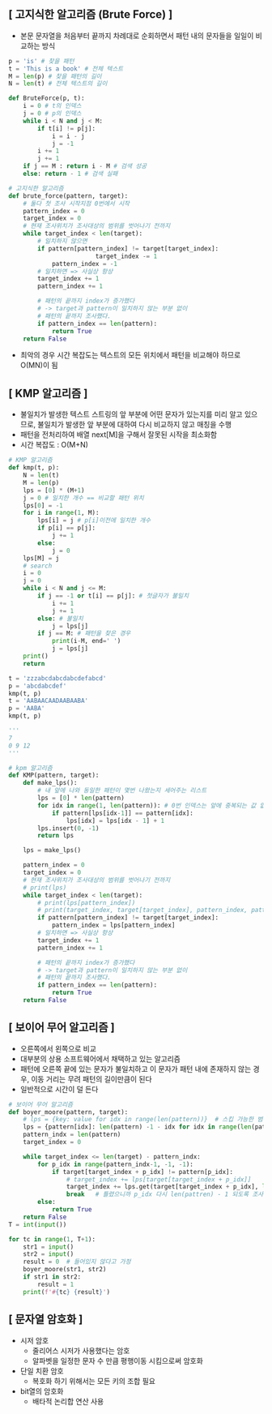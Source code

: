 ## [ 고지식한 알고리즘 (Brute Force) ]

- 본문 문자열을 처음부터 끝까지 차례대로 순회하면서 패턴 내의 문자들을 일일이 비교하는 방식

```python
p = 'is' # 찾을 패턴
t = 'This is a book' # 전체 텍스트
M = len(p) # 찾을 패턴의 길이
N = len(t) # 전체 텍스트의 길이

def BruteForce(p, t):
	i = 0 # t의 인덱스
	j = 0 # p의 인덱스
	while i < N and j < M:
		if t[i] != p[j]:
			i = i - j
			j = -1
		i += 1
		j += 1
	if j == M : return i - M # 검색 성공
	else: return - 1 # 검색 실패
```

```python
# 고지식한 알고리즘 
def brute_force(pattern, target):
    # 둘다 첫 조사 시작지점 0번에서 시작
    pattern_index = 0
    target_index = 0
    # 현재 조사위치가 조사대상의 범위를 벗어나기 전까지
    while target_index < len(target):
        # 일치하지 않으면
        if pattern[pattern_index] != target[target_index]:
						target_index -= 1
            pattern_index = -1
        # 일치하면 => 사실상 항상
        target_index += 1
        pattern_index += 1

        # 패턴의 끝까지 index가 증가했다
        # -> target과 pattern이 일치하지 않는 부분 없이
        # 패턴의 끝까지 조사했다.
        if pattern_index == len(pattern):
            return True
    return False
```

- 최악의 경우 시간 복잡도는 텍스트의 모든 위치에서 패턴을 비교해야 하므로 O(MN)이 됨

## [ KMP 알고리즘 ]

- 불일치가 발생한 텍스트 스트링의 앞 부분에 어떤 문자가 있는지를 미리 알고 있으므로, 불일치가 발생한 앞 부분에 대하여 다시 비교하지 않고 매칭을 수행
- 패턴을 전처리하여 배열 next[M]을 구해서 잘못된 시작을 최소화함
- 시간 복잡도 : O(M+N)

```python
# KMP 알고리즘
def kmp(t, p):
    N = len(t)
    M = len(p)
    lps = [0] * (M+1)
    j = 0 # 일치한 개수 == 비교할 패턴 위치
    lps[0] = -1
    for i in range(1, M):
        lps[i] = j # p[i]이전에 일치한 개수
        if p[i] == p[j]:
            j += 1
        else:
            j = 0
    lps[M] = j
    # search
    i = 0
    j = 0
    while i < N and j <= M:
        if j == -1 or t[i] == p[j]: # 첫글자가 불일치
            i += 1
            j += 1
        else: # 불일치
            j = lps[j]
        if j == M: # 패턴을 찾은 경우
            print(i-M, end=' ')
            j = lps[j]
    print()
    return

t = 'zzzabcdabcdabcdefabcd'
p = 'abcdabcdef'
kmp(t, p)
t = 'AABAACAADAABAABA'
p = 'AABA'
kmp(t, p)

'''
7
0 9 12
'''
```

```python
# kpm 알고리즘
def KMP(pattern, target):
    def make_lps():
        # 내 앞에 나와 동일한 패턴이 몇번 나왔는지 세어주는 리스트
        lps = [0] * len(pattern)
        for idx in range(1, len(pattern)): # 0번 인덱스는 앞에 중복되는 값 없음
            if pattern[lps[idx-1]] == pattern[idx]:
                lps[idx] = lps[idx - 1] + 1
        lps.insert(0, -1)
        return lps

    lps = make_lps()

    pattern_index = 0
    target_index = 0
    # 현재 조사위치가 조사대상의 범위를 벗어나기 전까지
    # print(lps)
    while target_index < len(target):
        # print(lps[pattern_index])
        # print(target_index, target[target_index], pattern_index, pattern[pattern_index])
        if pattern[pattern_index] != target[target_index]:
            pattern_index = lps[pattern_index]
        # 일치하면 => 사실상 항상
        target_index += 1
        pattern_index += 1

        # 패턴의 끝까지 index가 증가했다
        # -> target과 pattern이 일치하지 않는 부분 없이
        # 패턴의 끝까지 조사했다.
        if pattern_index == len(pattern):
            return True
    return False
```

## [ 보이어 무어 알고리즘 ]

- 오른쪽에서 왼쪽으로 비교
- 대부분의 상용 소프트웨어에서 채택하고 있는 알고리즘
- 패턴에 오른쪽 끝에 있는 문자가 불일치하고 이 문자가 패턴 내에 존재하지 않는 경우, 이동 거리는 무려 패턴의 길이만큼이 된다
- 일반적으로 시간이 덜 든다

```python
# 보이어 무어 알고리즘
def boyer_moore(pattern, target):
    # lps = {key: value for idx in range(len(pattern))}  # 스킵 가능한 범위 기록
    lps = {pattern[idx]: len(pattern) -1 - idx for idx in range(len(pattern))}    # 스킵 가능한 범위 기록
    pattern_indx = len(pattern)
    target_index = 0

    while target_index <= len(target) - pattern_indx:
        for p_idx in range(pattern_indx-1, -1, -1):
            if target[target_index + p_idx] != pattern[p_idx]:
                # target_index += lps[target[target_index + p_idx]]
                target_index += lps.get(target[target_index + p_idx], len(pattern))
                break   # 틀렸으니까 p_idx 다시 len(pattren) - 1 되도록 조사종료
        else:
            return True
    return False
T = int(input())

for tc in range(1, T+1):
    str1 = input()
    str2 = input()
    result = 0  # 들어있지 않다고 가정
    boyer_moore(str1, str2)
    if str1 in str2:
        result = 1
    print(f'#{tc} {result}')
```

## [ 문자열 암호화 ]

- 시저 암호
    - 줄리어스 시저가 사용했다는 암호
    - 알파벳을 일정한 문자 수 만큼 평행이동 시킴으로써 암호화
- 단일 치환 암호
    - 복호화 하기 위해서는 모든 키의 조합 필요
- bit열의 암호화
    - 배타적 논리합 연산 사용